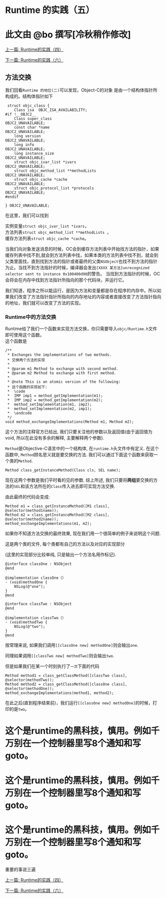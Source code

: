# Runtime 的实践（五）

# 此文由 @bo 撰写[冷秋稍作修改]

[上一篇: Runtime的实践（四）](https://github.com/Magic-Unique/Runtime/blob/master/E.4.Runtime的实践（四）.md)

[下一篇: Runtime的实践（六）](https://github.com/Magic-Unique/Runtime/blob/master/E.6.Runtime的实践（六）.md)

## 方法交换
我们回看`Runtime 的地位(二)`可以发现，Object-C的对象 是由一个结构体指针所构成的。结构体指针如下

```
 struct objc_class {
    Class isa  OBJC_ISA_AVAILABILITY;
#if !__OBJC2__
    Class super_class                                        OBJC2_UNAVAILABLE;
    const char *name                                         OBJC2_UNAVAILABLE;
    long version                                             OBJC2_UNAVAILABLE;
    long info                                                OBJC2_UNAVAILABLE;
    long instance_size                                       OBJC2_UNAVAILABLE;
    struct objc_ivar_list *ivars                             OBJC2_UNAVAILABLE;
    struct objc_method_list **methodLists                    OBJC2_UNAVAILABLE;
    struct objc_cache *cache                                 OBJC2_UNAVAILABLE;
    struct objc_protocol_list *protocols                     OBJC2_UNAVAILABLE;
#endif

} OBJC2_UNAVAILABLE;
```
在这里，我们可以找到  

实例变量`struct objc_ivar_list *ivars`，  
方法列表`struct objc_method_list **methodLists `，  
缓存方法列表`struct objc_cache *cache`。  

当我们向对象发送消息的时候，OC会到缓存方法列表中开始找方法的指针，如果缓存列表中找不到,就会到方法列表中找，如果本类的方法列表中找不到，就会到父类里面找，直到找到方法的指针或者最终的父类`NSObject`也找不到方法的指针为止。当找不到方法指针的时候，编译器会发出`[XXXX 某方法]unrecognized selector sent to instance 0x100400d90`的警告。
当找到方法指针的时候，OC会将会在内存中找到方法指针所指向的那个代码块，并运行它。

我们知道，程序之所以能运行，是因为方法和变量都是存在程序的内存中。所以如果我们改变了方法指针指针所指向的内存地址的内容或者直接改变了方法指针指向的地址，我们就可以改变了方法的实现。

### Runtime中的方法交换
Runtime给了我们一个函数来实现方法交换，你只需要导入`objc/Runtime.h`文件即可使用这个函数。  
这个函数是

```objc
/** 
 * Exchanges the implementations of two methods.
 * 交换两个方法的实现
 * 
 * @param m1 Method to exchange with second method.
 * @param m2 Method to exchange with first method.
 * 
 * @note This is an atomic version of the following:
 * 这个函数的实现如下:
 *  \code 
 *  IMP imp1 = method_getImplementation(m1);
 *  IMP imp2 = method_getImplementation(m2);
 *  method_setImplementation(m1, imp2);
 *  method_setImplementation(m2, imp1);
 *  \endcode
 */
void method_exchangeImplementations(Method m1, Method m2);
```
这个方法的注释官方已给出, 我们只要关注他的参数以及返回值(由于返回值为void, 所以在此没有多余的解释, 主要解释两个参数).

`Method`是Objective-C语言中的一个结构体, 在`runtime.h`头文件中有定义. 在这个函数中, `Method`顾名思义就是要交换的方法. 我们可以通过下面这个函数来获取一个类的`Method`.

```objc
Method class_getInstanceMethod(Class cls, SEL name);
```
现在这两个参数是我们平时看的见的参数. 综上所述, 我们只要将**两组**要交换的方法的`SEL`和该方法所在的`Class`传入进去即可实现方法交换.

由此最终的代码会变成:

```objc
Method m1 = class_getInstanceMethod([M1 class], @selector(method1name));
Method m2 = class_getInstanceMethod([M2 class], @selector(method2name));
method_exchangeImplementations(m1, m2);
```
如果你不知道方法交换的最终效果, 现在我们用一个很简单的例子来说明这个问题.

这是两个类的文件, 每个类都有自己的方法以及对应的实现部分

(这里的实现部分比较单纯, 只是输出一个方法名用作标记).

```objc
@interface classOne : NSObject
@end

@implementation classOne（）
- (void)methodOne {
    NSLog(@"one");
}
@end
```

```objc
@interface classTwo : NSObject
@end

@implementation classTwo（）
- (void)methodTwo {
    NSLog(@"two");
}
@end
```

按常理来说, 如果我们调用`[[classOne new] methodOne]`则会输出`one`.

同理如果调用`[[classTwo new] methodTwo]`则会输出`two`.

但是如果我们在某一个时刻执行了`一次`下面的代码

```objc
Method method1 = class_getClassMethod([classTwo class], @selector(methodTwo));
Method method2 = class_getClassMethod([classOne class], @selector(methodOne));
method_exchangeImplementations(method1, method2);

```
在此之后(直到程序结束前)，我们运行`[[classOne new] methodOne]`的时候，打印的是`two`。

# 这个是runtime的黑科技，慎用。例如千万别在一个控制器里写8个通知和写goto。
# 这个是runtime的黑科技，慎用。例如千万别在一个控制器里写8个通知和写goto。
# 这个是runtime的黑科技，慎用。例如千万别在一个控制器里写8个通知和写goto。

重要的事说三遍


[上一篇: Runtime的实践（四）](https://github.com/Magic-Unique/Runtime/blob/master/E.4.Runtime的实践（四）.md)

[下一篇: Runtime的实践（六）](https://github.com/Magic-Unique/Runtime/blob/master/E.6.Runtime的实践（六）.md)
